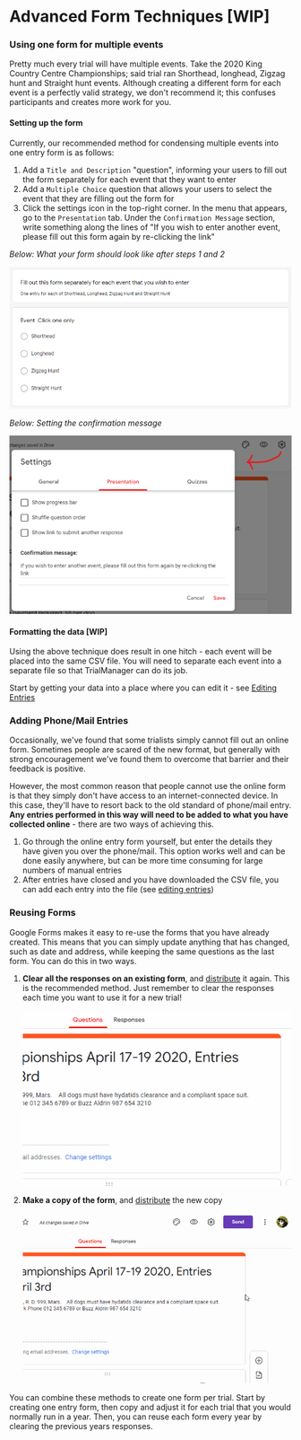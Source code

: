# Advanced Form Techniques [WIP]

### Using one form for multiple events

Pretty much every trial will have multiple events. Take the 2020 King Country Centre Championships; said trial ran Shorthead, longhead, Zigzag hunt and Straight hunt events. Although creating a different form for each event is a perfectly valid strategy, we don't recommend it; this confuses participants and creates more work for you.

#### Setting up the form

Currently, our recommended method for condensing multiple events into one entry form is as follows:

1. Add a `Title and Description` "question", informing your users to fill out the form separately for each event that they want to enter
2. Add a `Multiple Choice` question that allows your users to select the event that they are filling out the form for
3. Click the settings icon in the top-right corner. In the menu that appears, go to the `Presentation` tab. Under the `Confirmation Message` section, write something along the lines of "If you wish to enter another event, please fill out this form again by re-clicking the link"

*Below: What your form should look like after steps 1 and 2*

![Event Separation](../img/google-forms/event-separation.png)

*Below: Setting the confirmation message*

![Setting a confirmation message](../img/google-forms/confirmation-message.png)

#### Formatting the data [WIP]

Using the above technique does result in one hitch - each event will be placed into the same CSV file. You will need to separate each event into a separate file so that TrialManager can do its job.

Start by getting your data into a place where you can edit it - see [Editing Entries](download-edit-entries.md#editing-the-entries-in-excelgoogle-sheets)

### Adding Phone/Mail Entries

Occasionally, we've found that some trialists simply cannot fill out an online form. Sometimes people are scared of the new format, but generally with strong encouragement we've found them to overcome that barrier and their feedback is positive. 

However, the most common reason that people cannot use the online form is that they simply don't have access to an internet-connected device. In this case, they'll have to resort back to the old standard of phone/mail entry. **Any entries performed in this way will need to be added to what you have collected online** - there are two ways of achieving this.

1. Go through the online entry form yourself, but enter the details they have given you over the phone/mail. This option works well and can be done easily anywhere, but can be more time consuming for large numbers of manual entries
2. After entries have closed and you have downloaded the CSV file, you can add each entry into the file (see [editing entries](download-edit-entries.md#editing-the-entries-in-excelgoogle-sheets))

### Reusing Forms

Google Forms makes it easy to re-use the forms that you have already created. This means that you can simply update anything that has changed, such as date and address, while keeping the same questions as the last form. You can do this in two ways.

1. **Clear all the responses on an existing form**, and [distribute](#distributing-your-form) it again. This is the recommended method. Just remember to clear the responses each time you want to use it for a new trial!

    ![Clearing responses](../img/google-forms/clear-responses.gif)

2. **Make a copy of the form**, and [distribute](#distributing-your-form) the new copy

    ![Copying a form](../img/google-forms/cloning-form.gif)

You can combine these methods to create one form per trial. Start by creating one entry form, then copy and adjust it for each trial that you would normally run in a year. Then, you can reuse each form every year by clearing the previous years responses.